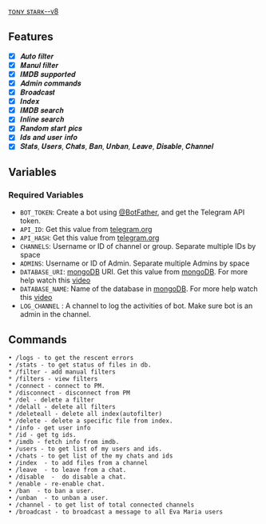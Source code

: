 
  <a href=https:/telegram.dog/imdb_autofilter_bot>ᴛᴏɴʏ sᴛᴀʀᴋ--ᴠ8</a>
</h1>


## Features

- [x] 𝑨𝒖𝒕𝒐 𝒇𝒊𝒍𝒕𝒆𝒓
- [x] 𝑴𝒂𝒏𝒖𝒍 𝒇𝒊𝒍𝒕𝒆𝒓
- [x] 𝑰𝑴𝑫𝑩 𝒔𝒖𝒑𝒑𝒐𝒓𝒕𝒆𝒅
- [x] 𝑨𝒅𝒎𝒊𝒏 𝒄𝒐𝒎𝒎𝒂𝒏𝒅𝒔
- [x] 𝑩𝒓𝒐𝒂𝒅𝒄𝒂𝒔𝒕
- [x] 𝑰𝒏𝒅𝒆𝒙
- [x] 𝑰𝑴𝑫𝑩 𝒔𝒆𝒂𝒓𝒄𝒉
- [x] 𝑰𝒏𝒍𝒊𝒏𝒆 𝒔𝒆𝒂𝒓𝒄𝒉
- [x] 𝑹𝒂𝒏𝒅𝒐𝒎 𝒔𝒕𝒂𝒓𝒕 𝒑𝒊𝒄𝒔
- [x] 𝑰𝒅𝒔 𝒂𝒏𝒅 𝒖𝒔𝒆𝒓 𝒊𝒏𝒇𝒐
- [x] 𝑺𝒕𝒂𝒕𝒔, 𝑼𝒔𝒆𝒓𝒔, 𝑪𝒉𝒂𝒕𝒔, 𝑩𝒂𝒏, 𝑼𝒏𝒃𝒂𝒏, 𝑳𝒆𝒂𝒗𝒆, 𝑫𝒊𝒔𝒂𝒃𝒍𝒆, 𝑪𝒉𝒂𝒏𝒏𝒆𝒍

## Variables

### Required Variables
* `BOT_TOKEN`: Create a bot using [@BotFather](https://telegram.dog/BotFather), and get the Telegram API token.
* `API_ID`: Get this value from [telegram.org](https://my.telegram.org/apps)
* `API_HASH`: Get this value from [telegram.org](https://my.telegram.org/apps)
* `CHANNELS`: Username or ID of channel or group. Separate multiple IDs by space
* `ADMINS`: Username or ID of Admin. Separate multiple Admins by space
* `DATABASE_URI`: [mongoDB](https://www.mongodb.com) URI. Get this value from [mongoDB](https://www.mongodb.com). For more help watch this [video](https://youtu.be/1G1XwEOnxxo)
* `DATABASE_NAME`: Name of the database in [mongoDB](https://www.mongodb.com). For more help watch this [video](https://youtu.be/1G1XwEOnxxo)
* `LOG_CHANNEL` : A channel to log the activities of bot. Make sure bot is an admin in the channel.



## Commands
```
• /logs - to get the rescent errors
• /stats - to get status of files in db.
* /filter - add manual filters
* /filters - view filters
* /connect - connect to PM.
* /disconnect - disconnect from PM
* /del - delete a filter
* /delall - delete all filters
* /deleteall - delete all index(autofilter)
* /delete - delete a specific file from index.
* /info - get user info
* /id - get tg ids.
* /imdb - fetch info from imdb.
• /users - to get list of my users and ids.
• /chats - to get list of the my chats and ids 
• /index  - to add files from a channel
• /leave  - to leave from a chat.
• /disable  -  do disable a chat.
* /enable - re-enable chat.
• /ban  - to ban a user.
• /unban  - to unban a user.
• /channel - to get list of total connected channels
• /broadcast - to broadcast a message to all Eva Maria users
```
